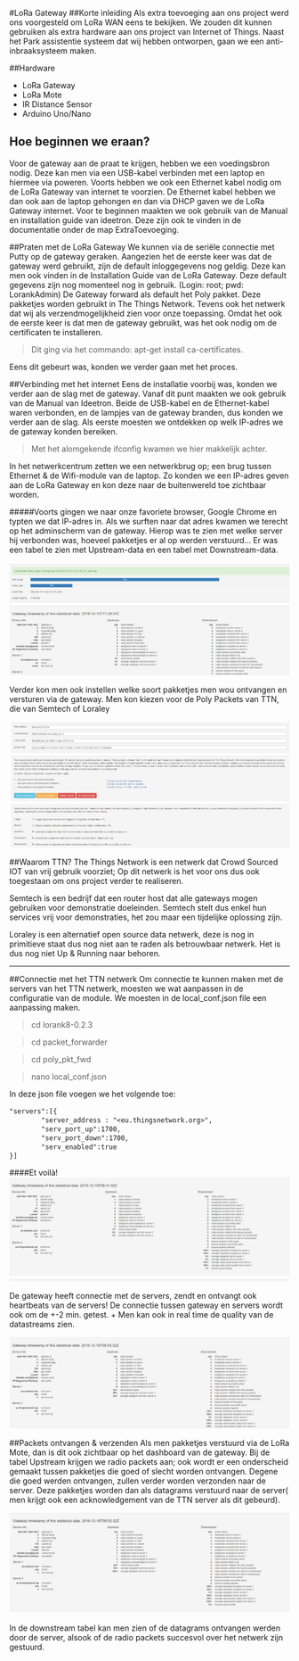 #LoRa Gateway
##Korte inleiding
Als extra toevoeging aan ons project werd ons voorgesteld om LoRa WAN eens te bekijken.
We zouden dit kunnen gebruiken als extra hardware aan ons project van Internet of Things.
Naast het Park assistentie systeem dat wij hebben ontworpen, gaan we een anti-inbraaksysteem maken.

##Hardware
- LoRa Gateway
- LoRa Mote
- IR Distance Sensor
- Arduino Uno/Nano

## Hoe beginnen we eraan?
Voor de gateway aan de praat te krijgen, hebben we een voedingsbron nodig. Deze kan men via een USB-kabel verbinden met een laptop en hiermee via poweren.
Voorts hebben we ook een Ethernet kabel nodig om de LoRa Gateway van internet te voorzien.
De Ethernet kabel hebben we dan ook aan de laptop gehongen en dan via DHCP gaven we de LoRa Gateway internet.
Voor te beginnen maakten we ook gebruik van de Manual en installation guide van ideetron.
Deze zijn ook te vinden in de documentatie onder de map ExtraToevoeging.

##Praten met de LoRa Gateway
We kunnen via de seriële connectie met Putty op de gateway geraken.
Aangezien het de eerste keer was dat de gateway werd gebruikt, zijn de default inloggegevens nog geldig.
Deze kan men ook vinden in de Installation Guide van de LoRa Gateway. Deze default gegevens zijn nog momenteel nog in gebruik. (Login: root; pwd: LorankAdmin)
De Gateway forward als default het Poly pakket. Deze pakketjes worden gebruikt in The Things Network. Tevens ook het netwerk dat wij als verzendmogelijkheid zien voor onze toepassing.
Omdat het ook de eerste keer is dat men de gateway gebruikt, was het ook nodig om de certificaten te installeren.
> Dit ging via het commando: apt-get install ca-certificates.

Eens dit gebeurt was, konden we verder gaan met het proces.

##Verbinding met het internet
Eens de installatie voorbij was, konden we verder aan de slag met de gateway.
Vanaf dit punt maakten we ook gebruik van de Manual van Ideetron.
Beide de USB-kabel en de Ethernet-kabel waren verbonden, en de lampjes van de gateway branden, dus konden we verder aan de slag.
Als eerste moesten we ontdekken op welk IP-adres we de gateway konden bereiken.
> Met het alomgekende ifconfig kwamen we hier makkelijk achter.

In het netwerkcentrum zetten we een netwerkbrug op; een brug tussen Ethernet & de Wifi-module van de laptop.
Zo konden we een IP-adres geven aan de LoRa Gateway en kon deze naar de buitenwereld toe zichtbaar worden.

#####Voorts gingen we naar onze favoriete browser, Google Chrome en typten we dat IP-adres in.
Als we surften naar dat adres kwamen we terecht op het adminscherm van de gateway.
Hierop was te zien met welke server hij verbonden was, hoeveel pakketjes er al op werden verstuurd...
Er was een tabel te zien met Upstream-data en een tabel met Downstream-data.

![loragateway.png](img/loragateway.png)

Verder kon men ook instellen welke soort pakketjes men wou ontvangen en versturen via de gateway.
Men kon kiezen voor de Poly Packets van TTN, die van Semtech of Loraley

![loragatewayadmin.png](img/loragatewayadmin.png)


##Waarom TTN?
The Things Network is een netwerk dat Crowd Sourced IOT van vrij gebruik voorziet; Op dit netwerk is het voor ons dus ook toegestaan om ons project verder te realiseren.

Semtech is een bedrijf dat een router host dat alle gateways mogen gebruiken voor demonstratie doeleinden.
Semtech stelt dus enkel hun services vrij voor demonstraties, het zou maar een tijdelijke oplossing zijn.

Loraley is een alternatief open source data netwerk, deze is nog in primitieve staat dus nog niet aan te raden als betrouwbaar netwerk. Het is dus nog niet Up & Running naar behoren.


* * *
##Connectie met het TTN netwerk
Om connectie te kunnen maken met de servers van het TTN netwerk, moesten we wat aanpassen in de configuratie van de module.
We moesten in de local_conf.json file een aanpassing maken.
> cd lorank8-0.2.3

> cd packet_forwarder

> cd poly_pkt_fwd

> nano local_conf.json


In deze json file voegen we het volgende toe:



	"servers":[{
    		"server_address : "<eu.thingsnetwork.org>",
            "serv_port_up":1700,
            "serv_port_down":1700,
            "serv_enabled":true
    }]


####Et voilà!
![connectie.png](img/connectie.png)

De gateway heeft connectie met de servers, zendt en ontvangt ook heartbeats van de servers!
De connectie tussen gateway en servers wordt ook om de +-2 min. getest.
+
Men kan ook in real time de quality van de datastreams zien.

![netwerktest.png](img/netwerktest.png)

##Packets ontvangen & verzenden
Als men pakketjes verstuurd via de LoRa Mote, dan is dit ook zichtbaar op het dashboard van de gateway.
Bij de tabel Upstream krijgen we radio packets aan; ook wordt er een onderscheid gemaakt tussen pakketjes die goed of slecht worden ontvangen. Degene die goed werden ontvangen, zullen verder worden verzonden naar de server.
Deze pakketjes worden dan als datagrams verstuurd naar de server( men krijgt ook een acknowledgement van de TTN server als dit gebeurd).

![packetsreceived.png](img/packetsreceived.png)

In de downstream tabel kan men zien of de datagrams ontvangen werden door de server, alsook of de radio packets succesvol over het netwerk zijn gestuurd.





